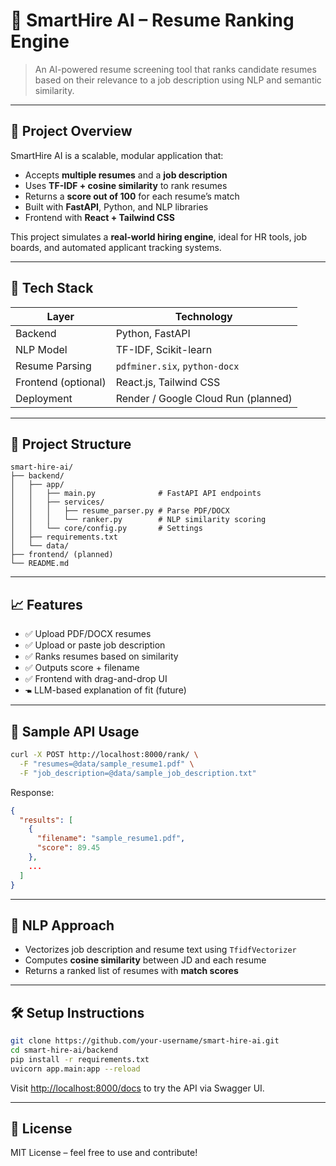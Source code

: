 # 🧠 SmartHire AI – Resume Ranking Engine

> An AI-powered resume screening tool that ranks candidate resumes based on their relevance to a job description using NLP and semantic similarity.

---

## 🚀 Project Overview

SmartHire AI is a scalable, modular application that:

* Accepts **multiple resumes** and a **job description**
* Uses **TF-IDF + cosine similarity** to rank resumes
* Returns a **score out of 100** for each resume’s match
* Built with **FastAPI**, Python, and NLP libraries
* Frontend with **React + Tailwind CSS**

This project simulates a **real-world hiring engine**, ideal for HR tools, job boards, and automated applicant tracking systems.

---

## 💠 Tech Stack

| Layer               | Technology                          |
| ------------------- | ----------------------------------- |
| Backend             | Python, FastAPI                     |
| NLP Model           | TF-IDF, Scikit-learn                |
| Resume Parsing      | `pdfminer.six`, `python-docx`       |
| Frontend (optional) | React.js, Tailwind CSS              |
| Deployment          | Render / Google Cloud Run (planned) |

---

## 📂 Project Structure

```
smart-hire-ai/
├── backend/
│   ├── app/
│   │   ├── main.py              # FastAPI API endpoints
│   │   ├── services/
│   │   │   ├── resume_parser.py # Parse PDF/DOCX
│   │   │   └── ranker.py        # NLP similarity scoring
│   │   └── core/config.py       # Settings
│   ├── requirements.txt
│   └── data/
├── frontend/ (planned)
└── README.md
```

---

## 📈 Features

* ✅ Upload PDF/DOCX resumes
* ✅ Upload or paste job description
* ✅ Ranks resumes based on similarity
* ✅ Outputs score + filename
* ✅ Frontend with drag-and-drop UI
* 🖜️ LLM-based explanation of fit (future)

---

## 🧪 Sample API Usage

```bash
curl -X POST http://localhost:8000/rank/ \
  -F "resumes=@data/sample_resume1.pdf" \
  -F "job_description=@data/sample_job_description.txt"
```

Response:

```json
{
  "results": [
    {
      "filename": "sample_resume1.pdf",
      "score": 89.45
    },
    ...
  ]
}
```

---

## 🧠 NLP Approach

* Vectorizes job description and resume text using `TfidfVectorizer`
* Computes **cosine similarity** between JD and each resume
* Returns a ranked list of resumes with **match scores**

---

## 🛠 Setup Instructions

```bash
git clone https://github.com/your-username/smart-hire-ai.git
cd smart-hire-ai/backend
pip install -r requirements.txt
uvicorn app.main:app --reload
```

Visit [http://localhost:8000/docs](http://localhost:8000/docs) to try the API via Swagger UI.

---

## 📜 License

MIT License – feel free to use and contribute!
